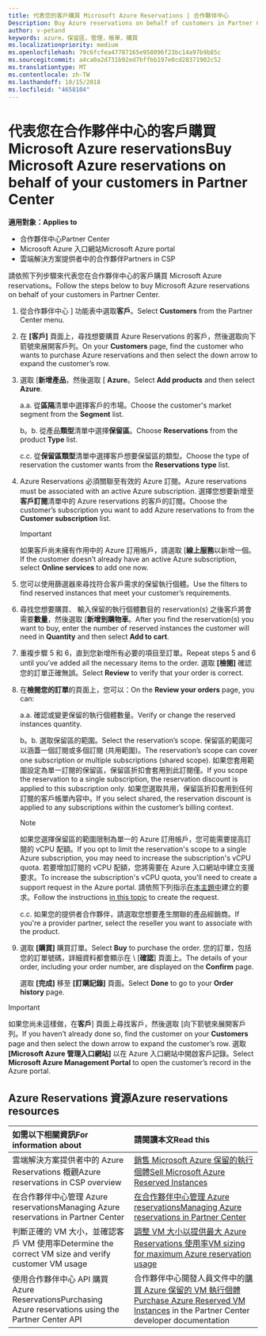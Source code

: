 ```yaml
---
title: 代表您的客戶購買 Microsoft Azure Reservations | 合作夥伴中心
Description: Buy Azure reservations on behalf of customers in Partner Center.
author: v-petand
keywords: azure，保留區，管理，帳單，購買
ms.localizationpriority: medium
ms.openlocfilehash: 79c6fcfea47787165e958096f23bc14a97b9b85c
ms.sourcegitcommit: a4ca0a2d731b92ed7bffbb197e0cd28371902c52
ms.translationtype: MT
ms.contentlocale: zh-TW
ms.lasthandoff: 10/15/2018
ms.locfileid: "4658104"
---
```

# <a name="buy-microsoft-azure-reservations-on-behalf-of-your-customers-in-partner-center"></a><span data-ttu-id="66996-103">代表您在合作夥伴中心的客戶購買 Microsoft Azure reservations</span><span class="sxs-lookup"><span data-stu-id="66996-103">Buy Microsoft Azure reservations on behalf of your customers in Partner Center</span></span> 

**<span data-ttu-id="66996-104">適用對象：</span><span class="sxs-lookup"><span data-stu-id="66996-104">Applies to</span></span>**

-  <span data-ttu-id="66996-105">合作夥伴中心</span><span class="sxs-lookup"><span data-stu-id="66996-105">Partner Center</span></span>
-  <span data-ttu-id="66996-106">Microsoft Azure 入口網站</span><span class="sxs-lookup"><span data-stu-id="66996-106">Microsoft Azure portal</span></span>
-  <span data-ttu-id="66996-107">雲端解決方案提供者中的合作夥伴</span><span class="sxs-lookup"><span data-stu-id="66996-107">Partners in CSP</span></span>

<span data-ttu-id="66996-108">請依照下列步驟來代表您在合作夥伴中心的客戶購買 Microsoft Azure reservations。</span><span class="sxs-lookup"><span data-stu-id="66996-108">Follow the steps below to buy Microsoft Azure reservations on behalf of your customers in Partner Center.</span></span>

1. <span data-ttu-id="66996-109">從合作夥伴中心 \] 功能表中選取**客戶**。</span><span class="sxs-lookup"><span data-stu-id="66996-109">Select **Customers** from the Partner Center menu.</span></span>  

2. <span data-ttu-id="66996-110">在 **\[客戶\]** 頁面上，尋找想要購買 Azure Reservations 的客戶，然後選取向下箭號來展開客戶列。</span><span class="sxs-lookup"><span data-stu-id="66996-110">On your **Customers** page, find the customer who wants to purchase Azure reservations and then select the down arrow to expand the customer’s row.</span></span>  

3. <span data-ttu-id="66996-111">選取 [**新增產品**，然後選取 [ **Azure**。</span><span class="sxs-lookup"><span data-stu-id="66996-111">Select **Add products** and then select **Azure**.</span></span> 

    <span data-ttu-id="66996-112">a.</span><span class="sxs-lookup"><span data-stu-id="66996-112">a.</span></span> <span data-ttu-id="66996-113">從**區隔**清單中選擇客戶的市場。</span><span class="sxs-lookup"><span data-stu-id="66996-113">Choose the customer's market segment from the **Segment** list.</span></span>

    <span data-ttu-id="66996-114">b。</span><span class="sxs-lookup"><span data-stu-id="66996-114">b.</span></span> <span data-ttu-id="66996-115">從產品**類型**清單中選擇**保留區**。</span><span class="sxs-lookup"><span data-stu-id="66996-115">Choose **Reservations** from the product **Type** list.</span></span>

    <span data-ttu-id="66996-116">c.</span><span class="sxs-lookup"><span data-stu-id="66996-116">c.</span></span> <span data-ttu-id="66996-117">從**保留區類型**清單中選擇客戶想要保留區的類型。</span><span class="sxs-lookup"><span data-stu-id="66996-117">Choose the type of reservation the customer wants from the **Reservations type** list.</span></span>

4. <span data-ttu-id="66996-118">Azure Reservations 必須關聯至有效的 Azure 訂閱。</span><span class="sxs-lookup"><span data-stu-id="66996-118">Azure reservations must be associated with an active Azure subscription.</span></span> <span data-ttu-id="66996-119">選擇您想要新增至**客戶訂閱**清單中的 Azure reservations 的客戶的訂閱。</span><span class="sxs-lookup"><span data-stu-id="66996-119">Choose the customer’s subscription you want to add Azure reservations to from the **Customer subscription** list.</span></span> 

    >[!IMPORTANT] 
    ><span data-ttu-id="66996-120">如果客戶尚未擁有作用中的 Azure 訂用帳戶，請選取 [**線上服務**以新增一個。</span><span class="sxs-lookup"><span data-stu-id="66996-120">If the customer doesn’t already have an active Azure subscription, select **Online services** to add one now.</span></span> 

5. <span data-ttu-id="66996-121">您可以使用篩選器來尋找符合客戶需求的保留執行個體。</span><span class="sxs-lookup"><span data-stu-id="66996-121">Use the filters to find reserved instances that meet your customer’s requirements.</span></span>  

6. <span data-ttu-id="66996-122">尋找您想要購買、 輸入保留的執行個體數目的 reservation(s) 之後客戶將會需要**數量**，然後選取 [**新增到購物車**。</span><span class="sxs-lookup"><span data-stu-id="66996-122">After you find the reservation(s) you want to buy, enter the number of reserved instances the customer will need in **Quantity** and then select **Add to cart**.</span></span>  

7. <span data-ttu-id="66996-123">重複步驟 5 和 6，直到您新增所有必要的項目至訂單。</span><span class="sxs-lookup"><span data-stu-id="66996-123">Repeat steps 5 and 6 until you’ve added all the necessary items to the order.</span></span> <span data-ttu-id="66996-124">選取 **\[檢閱\]** 確認您的訂單正確無誤。</span><span class="sxs-lookup"><span data-stu-id="66996-124">Select **Review** to verify that your order is correct.</span></span>  

8. <span data-ttu-id="66996-125">在**檢閱您的訂單**的頁面上，您可以：</span><span class="sxs-lookup"><span data-stu-id="66996-125">On the **Review your orders** page, you can:</span></span> 

    <span data-ttu-id="66996-126">a.</span><span class="sxs-lookup"><span data-stu-id="66996-126">a.</span></span> <span data-ttu-id="66996-127">確認或變更保留的執行個體數量。</span><span class="sxs-lookup"><span data-stu-id="66996-127">Verify or change the reserved instances quantity.</span></span>

    <span data-ttu-id="66996-128">b。</span><span class="sxs-lookup"><span data-stu-id="66996-128">b.</span></span> <span data-ttu-id="66996-129">選取保留區的範圍。</span><span class="sxs-lookup"><span data-stu-id="66996-129">Select the reservation’s scope.</span></span> <span data-ttu-id="66996-130">保留區的範圍可以涵蓋一個訂閱或多個訂閱 (共用範圍)。</span><span class="sxs-lookup"><span data-stu-id="66996-130">The reservation’s scope can cover one subscription or multiple subscriptions (shared scope).</span></span> <span data-ttu-id="66996-131">如果您套用範圍設定為單一訂閱的保留區，保留區折扣會套用到此訂閱僅。</span><span class="sxs-lookup"><span data-stu-id="66996-131">If you scope the reservation to a single subscription, the reservation discount is applied to this subscription only.</span></span> <span data-ttu-id="66996-132">如果您選取共用，保留區折扣套用到任何訂閱的客戶帳單內容中。</span><span class="sxs-lookup"><span data-stu-id="66996-132">If you select shared, the reservation discount is applied to any subscriptions within the customer’s billing context.</span></span> 

     >[!NOTE]
    ><span data-ttu-id="66996-133">如果您選擇保留區的範圍限制為單一的 Azure 訂用帳戶，您可能需要提高訂閱的 vCPU 配額。</span><span class="sxs-lookup"><span data-stu-id="66996-133">If you opt to limit the reservation's scope to a single Azure subscription, you may need to increase the subscription's vCPU quota.</span></span> <span data-ttu-id="66996-134">若要增加訂閱的 vCPU 配額，您將需要在 Azure 入口網站中建立支援要求。</span><span class="sxs-lookup"><span data-stu-id="66996-134">To increase the subscription's vCPU quota, you'll need to create a support request in the Azure portal.</span></span> <span data-ttu-id="66996-135">請依照下列指示[在本主題中](https://docs.microsoft.com/azure/azure-supportability/resource-manager-core-quotas-request)建立的要求。</span><span class="sxs-lookup"><span data-stu-id="66996-135">Follow the instructions [in this topic](https://docs.microsoft.com/azure/azure-supportability/resource-manager-core-quotas-request) to create the request.</span></span>    

    <span data-ttu-id="66996-136">c.</span><span class="sxs-lookup"><span data-stu-id="66996-136">c.</span></span> <span data-ttu-id="66996-137">如果您的提供者合作夥伴，請選取您想要產生關聯的產品經銷商。</span><span class="sxs-lookup"><span data-stu-id="66996-137">If you're a provider partner, select the reseller you want to associate with the product.</span></span>

9. <span data-ttu-id="66996-138">選取 **\[購買\]** 購買訂單。</span><span class="sxs-lookup"><span data-stu-id="66996-138">Select **Buy** to purchase the order.</span></span> <span data-ttu-id="66996-139">您的訂單，包括您的訂單號碼，詳細資料都會顯示在 \ [**確認**] 頁面上。</span><span class="sxs-lookup"><span data-stu-id="66996-139">The details of your order, including your order number, are displayed on the **Confirm** page.</span></span>    
     
     <span data-ttu-id="66996-140">選取 **\[完成\]** 移至 **\[訂購記錄\]** 頁面。</span><span class="sxs-lookup"><span data-stu-id="66996-140">Select **Done** to go to your **Order history** page.</span></span> 

>[!IMPORTANT]
><span data-ttu-id="66996-141">如果您尚未這樣做，在**客戶**\] 頁面上尋找客戶，然後選取 [向下箭號來展開客戶列。</span><span class="sxs-lookup"><span data-stu-id="66996-141">If you haven’t already done so, find the customer on your **Customers** page and then select the down arrow to expand the customer’s row.</span></span> <span data-ttu-id="66996-142">選取 **\[Microsoft Azure 管理入口網站\]** 以在 Azure 入口網站中開啟客戶記錄。</span><span class="sxs-lookup"><span data-stu-id="66996-142">Select **Microsoft Azure Management Portal** to open the customer’s record in the Azure portal.</span></span>

## <a name="azure-reservations-resources"></a><span data-ttu-id="66996-143">Azure Reservations 資源</span><span class="sxs-lookup"><span data-stu-id="66996-143">Azure reservations resources</span></span>
|**<span data-ttu-id="66996-144">如需以下相關資訊</span><span class="sxs-lookup"><span data-stu-id="66996-144">For information about</span></span>**   |**<span data-ttu-id="66996-145">請閱讀本文</span><span class="sxs-lookup"><span data-stu-id="66996-145">Read this</span></span>**    |
|:-----------------------------|:-----------------|
|<span data-ttu-id="66996-146">雲端解決方案提供者中的 Azure Reservations 概觀</span><span class="sxs-lookup"><span data-stu-id="66996-146">Azure reservations in CSP overview</span></span>  | [<span data-ttu-id="66996-147">銷售 Microsoft Azure 保留的執行個體</span><span class="sxs-lookup"><span data-stu-id="66996-147">Sell Microsoft Azure Reserved Instances</span></span>](azure-reservations.md) |
|<span data-ttu-id="66996-148">在合作夥伴中心管理 Azure reservations</span><span class="sxs-lookup"><span data-stu-id="66996-148">Managing Azure reservations in Partner Center</span></span> | [<span data-ttu-id="66996-149">在合作夥伴中心管理 Azure reservations</span><span class="sxs-lookup"><span data-stu-id="66996-149">Managing Azure reservations in Partner Center</span></span>](azure-reservations-manage.md)
|<span data-ttu-id="66996-150">判斷正確的 VM 大小，並確認客戶 VM 使用率</span><span class="sxs-lookup"><span data-stu-id="66996-150">Determine the correct VM size and verify customer VM usage</span></span>   |[<span data-ttu-id="66996-151">調整 VM 大小以提供最大 Azure Reservations 使用率</span><span class="sxs-lookup"><span data-stu-id="66996-151">VM sizing for maximum Azure reservation usage</span></span>](azure-usage.md)   |
|<span data-ttu-id="66996-152">使用合作夥伴中心 API 購買 Azure Reservations</span><span class="sxs-lookup"><span data-stu-id="66996-152">Purchasing Azure reservations using the Partner Center API</span></span> | <span data-ttu-id="66996-153">合作夥伴中心開發人員文件中的[購買 Azure 保留的 VM 執行個體](https://docs.microsoft.com/partner-center/develop/purchase-azure-reservations)</span><span class="sxs-lookup"><span data-stu-id="66996-153">[Purchase Azure Reserved VM Instances](https://docs.microsoft.com/partner-center/develop/purchase-azure-reservations) in the Partner Center developer documentation</span></span>

 


 
